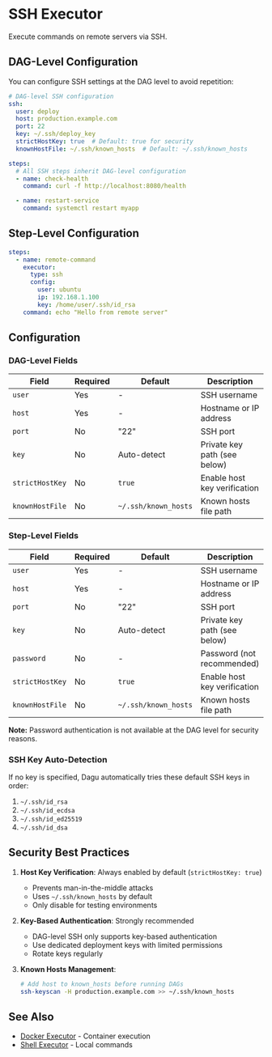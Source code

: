 # SSH Executor

Execute commands on remote servers via SSH.

## DAG-Level Configuration

You can configure SSH settings at the DAG level to avoid repetition:

```yaml
# DAG-level SSH configuration
ssh:
  user: deploy
  host: production.example.com
  port: 22
  key: ~/.ssh/deploy_key
  strictHostKey: true  # Default: true for security
  knownHostFile: ~/.ssh/known_hosts  # Default: ~/.ssh/known_hosts

steps:
  # All SSH steps inherit DAG-level configuration
  - name: check-health
    command: curl -f http://localhost:8080/health

  - name: restart-service
    command: systemctl restart myapp
```

## Step-Level Configuration

```yaml
steps:
  - name: remote-command
    executor:
      type: ssh
      config:
        user: ubuntu
        ip: 192.168.1.100
        key: /home/user/.ssh/id_rsa
    command: echo "Hello from remote server"
```

## Configuration

### DAG-Level Fields

| Field | Required | Default | Description |
|-------|----------|---------|-------------|
| `user` | Yes | - | SSH username |
| `host` | Yes | - | Hostname or IP address |
| `port` | No | "22" | SSH port |
| `key` | No | Auto-detect | Private key path (see below) |
| `strictHostKey` | No | `true` | Enable host key verification |
| `knownHostFile` | No | `~/.ssh/known_hosts` | Known hosts file path |

### Step-Level Fields

| Field | Required | Default | Description |
|-------|----------|---------|-------------|
| `user` | Yes | - | SSH username |
| `host` | Yes | - | Hostname or IP address |
| `port` | No | "22" | SSH port |
| `key` | No | Auto-detect | Private key path (see below) |
| `password` | No | - | Password (not recommended) |
| `strictHostKey` | No | `true` | Enable host key verification |
| `knownHostFile` | No | `~/.ssh/known_hosts` | Known hosts file path |

**Note:** Password authentication is not available at the DAG level for security reasons.

### SSH Key Auto-Detection

If no key is specified, Dagu automatically tries these default SSH keys in order:
1. `~/.ssh/id_rsa`
2. `~/.ssh/id_ecdsa`
3. `~/.ssh/id_ed25519`
4. `~/.ssh/id_dsa`

## Security Best Practices

1. **Host Key Verification**: Always enabled by default (`strictHostKey: true`)
   - Prevents man-in-the-middle attacks
   - Uses `~/.ssh/known_hosts` by default
   - Only disable for testing environments

2. **Key-Based Authentication**: Strongly recommended
   - DAG-level SSH only supports key-based authentication
   - Use dedicated deployment keys with limited permissions
   - Rotate keys regularly

3. **Known Hosts Management**:
   ```bash
   # Add host to known_hosts before running DAGs
   ssh-keyscan -H production.example.com >> ~/.ssh/known_hosts
   ```

## See Also

- [Docker Executor](/features/executors/docker) - Container execution
- [Shell Executor](/features/executors/shell) - Local commands
